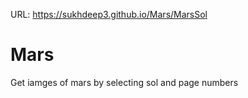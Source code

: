 
URL: https://sukhdeep3.github.io/Mars/MarsSol

# Mars
Get iamges of mars by selecting sol and page numbers
